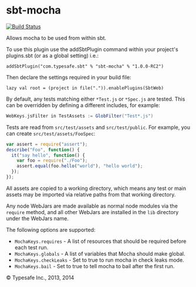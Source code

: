 sbt-mocha
=========

[![Build Status](https://api.travis-ci.org/sbt/sbt-mocha.png?branch=master)](https://travis-ci.org/sbt/sbt-mocha)

Allows mocha to be used from within sbt.

To use this plugin use the addSbtPlugin command within your project's plugins.sbt (or as a global setting) i.e.:

    addSbtPlugin("com.typesafe.sbt" % "sbt-mocha" % "1.0.0-RC2")

Then declare the settings required in your build file:

    lazy val root = (project in file(".")).enablePlugins(SbtWeb)

By default, any tests matching either `*Test.js` or `*Spec.js` are tested.  This can be overridden by defining a different includes, for example:

```scala
WebKeys.jsFilter in TestAssets := GlobFilter("Test*.js")
```

Tests are read from `src/test/assets` and `src/test/public`.  For example, you can create `src/test/assets/FooSpec`:

```js
var assert = require("assert");
describe("Foo", function() {
  it("say hello", function() {
    var foo = require("./Foo");
    assert.equal(foo.hello("world"), "hello world");
  });
});
```

All assets are copied to a working directory, which means any test or main assets may be imported via relative paths from that working directory.

Any node WebJars are made available as normal node modules via the `require` method, and all other WebJars are installed in the `lib` directory under the WebJars name.

The following options are supported:

* `MochaKeys.requires` - A list of resources that should be required before each test run.
* `MochaKeys.globals` - A list of variables that Mocha should make global.
* `MochaKeys.checkLeaks` - Set to true to run mocha in check leaks mode.
* `MochaKeys.bail` - Set to true to tell mocha to bail after the first run.

&copy; Typesafe Inc., 2013, 2014
